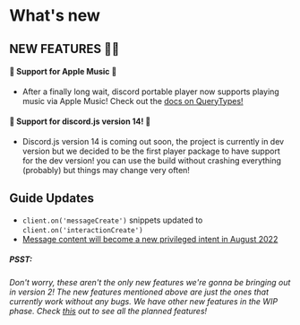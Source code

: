 # What's new

## NEW FEATURES 🎊🎊

#### 🍎 Support for Apple Music 🍎
- After a finally long wait, discord portable player now supports playing music via Apple Music! Check out the [docs on QueryTypes!](https://discord-portable-player.js.org/#/docs/main/v14-dev/typedef/QueryType)

#### 🌟 Support for discord.js version 14! 🌟
- Discord.js version 14 is coming out soon, the project is currently in dev version but we decided to be the first player package to have support for the dev version! you can use the build without crashing everything (probably) 
but things may change very often!

## Guide Updates 
- ```client.on('messageCreate')``` snippets updated to ```client.on('interactionCreate')```
- [Message content will become a new privileged intent in August 2022](https://support-dev.discord.com/hc/en-us/articles/4404772028055)





##### *PSST*: 
*Don't worry, these aren't the only new features we're gonna be bringing out in version 2! The new features mentioned above are just the ones that currently work without any bugs. We have other
new features in the WIP phase. Check [this](https://github.com/lolollllo/discord-portable-player/projects/1) out to see all the planned features!*

